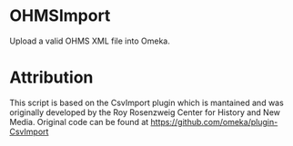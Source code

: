 # OHMSImport
Upload a valid OHMS XML file into Omeka.

# Attribution

This script is based on the CsvImport plugin which is mantained and was originally developed by the Roy Rosenzweig Center for History and New Media. Original code can be found at https://github.com/omeka/plugin-CsvImport

